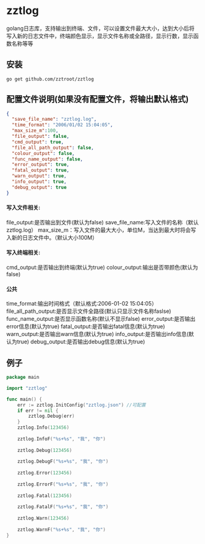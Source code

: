 # zztlog
golang日志库，支持输出到终端、文件，可以设置文件最大大小，达到大小后将写入新的日志文件中，终端颜色显示，显示文件名称或全路径，显示行数，显示函数名称等等

## 安装
```
go get github.com/zztroot/zztlog
```

## 配置文件说明(如果没有配置文件，将输出默认格式)
```json
{
  "save_file_name": "zztlog.log",
  "time_format": "2006/01/02 15:04:05",
  "max_size_m":100,
  "file_output": false,
  "cmd_output": true,
  "file_all_path_output": false,
  "colour_output": false,
  "func_name_output": false,
  "error_output": true,
  "fatal_output": true,
  "warn_output": true,
  "info_output": true,
  "debug_output": true
}
```
#### 写入文件相关:
file_output:是否输出到文件(默认为false)
save_file_name:写入文件的名称（默认zztlog.log）
max_size_m：写入文件的最大大小，单位M，当达到最大时将会写入新的日志文件中。（默认大小100M）

#### 写入终端相关:
cmd_output:是否输出到终端(默认为true)
colour_output:输出是否带颜色(默认为false)

#### 公共
time_format:输出时间格式（默认格式:2006-01-02 15:04:05）
file_all_path_output:是否显示文件全路径(默认只显示文件名称faslse)
func_name_output:是否显示函数名称(默认不显示false)
error_output:是否输出error信息(默认为true)
fatal_output:是否输出fatal信息(默认为true)
warn_output:是否输出warn信息(默认为true)
info_output:是否输出info信息(默认为true)
debug_output:是否输出debug信息(默认为true)

## 例子
```go
package main

import "zztlog"

func main() {
	err := zztlog.InitConfig("zztlog.json") //可配置
	if err != nil {
		zztlog.Debug(err)
	}
	zztlog.Info(123456)
  
	zztlog.InfoF("%s+%s", "我", "你")
  
	zztlog.Debug(123456)
  
	zztlog.DebugF("%s+%s", "我", "你")
  
	zztlog.Error(123456)
  
	zztlog.ErrorF("%s+%s", "我", "你")
  
	zztlog.Fatal(123456)
  
	zztlog.FatalF("%s+%s", "我", "你")
  
	zztlog.Warn(123456)
  
	zztlog.WarnF("%s+%s", "我", "你")
}

```

